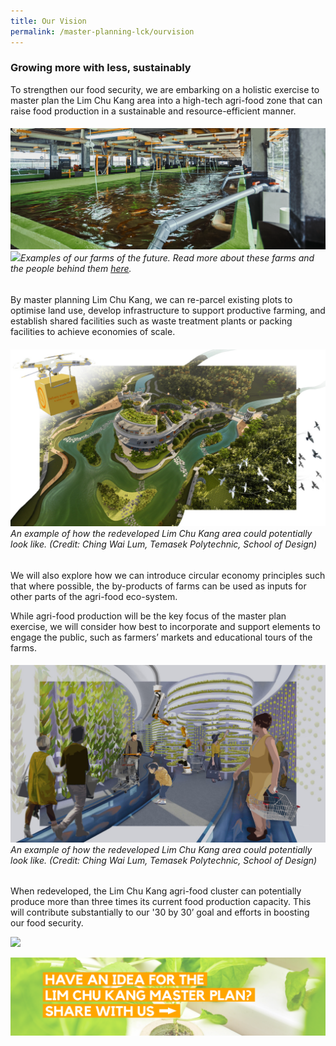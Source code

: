 ```yaml
---
title: Our Vision
permalink: /master-planning-lck/ourvision
---
```

### Growing more with less, sustainably

To strengthen our food security, we are embarking on a holistic exercise to master plan the Lim Chu Kang area into a high-tech agri-food zone that can raise food production in a sustainable and resource-efficient manner.
###### ![](/images/02-farming-fish-land.png) ![](/images/veg%20farm%2002.png)Examples of our farms of the future. Read more about these farms and the  people behind them [here](https://www.sfa.gov.sg/fromSGtoSG/farms).

By master planning Lim Chu Kang, we can re-parcel existing plots to optimise land use, develop infrastructure to support productive farming, and establish shared facilities such as waste treatment plants or packing facilities to achieve economies of scale. 
###### ![](/images/aerial_ching%20wai%20lum.jpg)An example of how the redeveloped Lim Chu Kang area could potentially look like. (Credit: Ching Wai Lum, Temasek Polytechnic, School of Design)

We will also explore how we can introduce circular economy principles such that where possible, the by-products of farms can be used as inputs for other parts of the agri-food eco-system. 

While agri-food production will be the key focus of the master plan exercise, we will consider how best to incorporate and support elements to engage the public, such as farmers’ markets and educational tours of the farms.

###### ![](/images/lckmpillustration.jpg)An example of how the redeveloped Lim Chu Kang area could potentially look like. (Credit: Ching Wai Lum, Temasek Polytechnic, School of Design)

When redeveloped, the Lim Chu Kang agri-food cluster can potentially produce more than three times its current food production capacity. This will contribute substantially to our '30 by 30’ goal and efforts in boosting our food security.

![](/images/lckmp01.png)

[![](/images/lckmpideas.png)](https://form.gov.sg/#!/60829e0cc3ed7d0011ad49db)